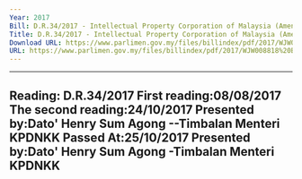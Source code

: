 ```yaml
---
Year: 2017
Bill: D.R.34/2017 - Intellectual Property Corporation of Malaysia (Amendment) Bill 2017 (Passed)
Title: D.R.34/2017 - Intellectual Property Corporation of Malaysia (Amendment) Bill 2017 (Passed)
Download URL: https://www.parlimen.gov.my/files/billindex/pdf/2017/WJW008818%20BI.pdf
URL: https://www.parlimen.gov.my/files/billindex/pdf/2017/WJW008818%20BI.pdf
---
```

---
Reading:
D.R.34/2017
First reading:08/08/2017
The second reading:24/10/2017
Presented by:Dato' Henry Sum Agong   --Timbalan Menteri KPDNKK
Passed At:25/10/2017
Presented by:Dato' Henry Sum Agong -Timbalan Menteri KPDNKK
---

